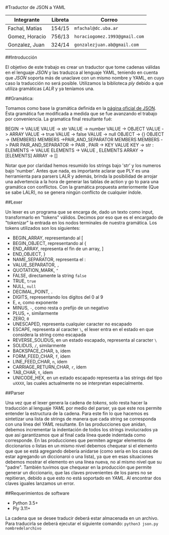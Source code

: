 #Traductor de JSON a YAML



Integrante | Libreta | Correo
--- | --- | --- |
Fachal, Matías | 154/15  | `mfachal@dc.uba.ar`  
Gomez, Horacio | 756/13 | `horaciogomez.1993@gmail.com` |
Gonzalez, Juan | 324/14 | `gonzalezjuan.ab@gmail.com`  

##Introducción

El objetivo de este trabajo es crear un traductor que tome cadenas válidas en el lenguaje _JSON_ y las traduzca al lenguaje YAML, teniendo en cuenta que _JSON_ soporta más de unaclave con un mismo nombre y YAML, en cuyo caso la traducción no será posible. Utilizamos la biblioteca _ply_ debido a que utiliza gramáticas _LALR_ y ya teníamos una.

##Gramática:

Tomamos como base la gramática definida en la [página oficial de JSON](https://www.json.org).
Ésta gramática fue modificada a medida que se fue avanzando el trabajo por conveniencia. La gramatica final resultante fué:

BEGIN -> VALUE
VALUE -> str
VALUE -> number
VALUE -> OBJECT
VALUE -> ARRAY
VALUE -> true
VALUE -> false
VALUE -> null
OBJECT -> {}
OBJECT -> {MEMBERS}
MEMBERS ->PAIR_AND_SEPARATOR MEMBERS
MEMBERS -> PAIR
PAIR_AND_SEPARATOR -> PAIR ,
PAIR -> KEY VALUE
KEY -> str :
ELEMENTS -> VALUE
ELEMENTS -> VALUE , ELEMENTS
ARRAY -> [ELEMENTS]
ARRAY -> []

Notar que por claridad hemos resumido los strings bajo 'str' y los numeros bajo 'number'.
Antes que nada, es importante aclarar que PLY es una herramienta para parsers LALR y además, brinda la posibilidad de arrojar una advertencia a la hora de generar las tablas de action y go to para una gramática con conflictos.
Con la gramática propuesta anteriormente (Que se sabe LALR), no se genera ningún conflicto de cualquier índole.

##Lexer

Un lexer es un programa que se encarga de, dado un texto como input, transformarlo en "tokens" válidos. Decimos por eso que es el encargado de "tokenizar" la entrada en los nodos terminales de nuestra gramática.
Los tokens utilizados son los siguientes:
* BEGIN_ARRAY, representando al [
* BEGIN_OBJECT, representando al {
* END_ARRAY, representa el fin de un array, ]
* END_OBJECT, }
* NAME_SEPARATOR, representa el :
* VALUE_SEPARATOR, `,`
* QUOTATION_MARK, `"`
* FALSE, directamente la string `false`
* TRUE, `true`
* NULL, `null`
* DECIMAL_POINT, `.`
* DIGITS, representando los dígitos del 0 al 9
* E, `e`, como exponente
* MINUS, `-`, como resta o prefijo de un negativo
* PLUS, `+`, similarmente
* ZERO, `0`
* UNESCAPED, representa cualquier caracter no escapado
* ESCAPE, representa al caracter `\`, el lexer entra en el estado en que considera la string como escapada
* REVERSE_SOLIDUS, en un estado escapado, representa al caracter `\`
* SOLIDUS, `/`, similarmente
* BACKSPACE_CHAR, `b`, ídem
* FORM_FEED_CHAR, `f`, ídem
* LINE_FEED_CHAR, `n`, ídem
* CARRIAGE_RETURN_CHAR, `r`, ídem
* TAB_CHAR, `t`, ídem
* UNICODE_HEX, en un estado escapado representa a las strings del tipo `uXXXX`, las cuales actualmente no se interpretan especialmente.

##Parser

Una vez que el lexer genera la cadena de _tokens_, solo resta hacer la traducción al lenguaje _YAML_ por medio del parser, ya que este nos permite entender la estructura de la cadena. 
Para este fin lo que hacemos es sintetizar una lista de strings de manera que cada string se corresponda con una línea del _YAML_ resultante. En las producciones que anidan, debemos incrementar la indentación de todos los strings involucrados ya que así garantizamos que al final cada línea quede indentada como corresponde.
En las producciones que permiten agregar elementos de diccionarios o listas en un mismo nivel debemos chequear si el elemento que que se está agregando debería anidarse (como sería en los casos de estar agregando un diccionaroi o una lista), ya que en esas situaciones debemos mostrar el elemento en una línea nueva, no al mismo nivel que su "padre". 
También tuvimos que chequear en la producción que permite generar un diccionario, que las claves provenientes de los pares no se repitieran, debido a que esto no está soportado en _YAML_. Al encontrar dos claves iguales lanzamos un error.


##Requerimientos de software

- Python 3.5+
- Ply 3.11+

La cadena que se desee traducir deberá estar almacenada en un archivo. Para traducirla se deberá ejecutar el siguiente comando: `python3 json.py nombredelarchivo`


